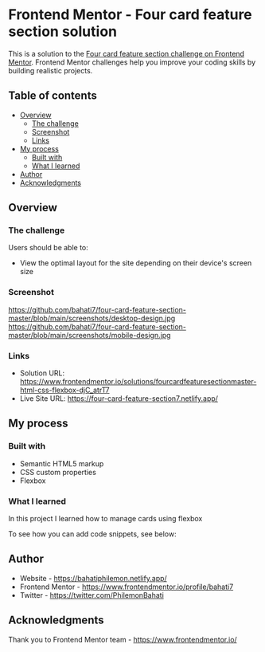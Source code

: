 # Frontend Mentor - Four card feature section solution

This is a solution to the [Four card feature section challenge on Frontend Mentor](https://www.frontendmentor.io/challenges/four-card-feature-section-weK1eFYK). Frontend Mentor challenges help you improve your coding skills by building realistic projects. 

## Table of contents

- [Overview](#overview)
  - [The challenge](#the-challenge)
  - [Screenshot](#screenshot)
  - [Links](#links)
- [My process](#my-process)
  - [Built with](#built-with)
  - [What I learned](#what-i-learned)
- [Author](#author)
- [Acknowledgments](#acknowledgments)

## Overview

### The challenge

Users should be able to:

- View the optimal layout for the site depending on their device's screen size

### Screenshot

https://github.com/bahati7/four-card-feature-section-master/blob/main/screenshots/desktop-design.jpg
https://github.com/bahati7/four-card-feature-section-master/blob/main/screenshots/mobile-design.jpg


### Links

- Solution URL: https://www.frontendmentor.io/solutions/fourcardfeaturesectionmaster-html-css-flexbox-djC_atrT7
- Live Site URL: https://four-card-feature-section7.netlify.app/

## My process

### Built with

- Semantic HTML5 markup
- CSS custom properties
- Flexbox



### What I learned

In this project I learned how to manage cards using flexbox

To see how you can add code snippets, see below:



## Author

- Website - https://bahatiphilemon.netlify.app/
- Frontend Mentor - https://www.frontendmentor.io/profile/bahati7
- Twitter - https://twitter.com/PhilemonBahati



## Acknowledgments

Thank you to Frontend Mentor team - https://www.frontendmentor.io/

